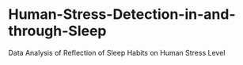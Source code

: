 # Human-Stress-Detection-in-and-through-Sleep
Data Analysis of Reflection of Sleep Habits on Human Stress Level
